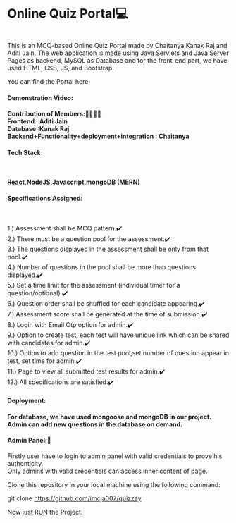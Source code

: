 <h1>Online Quiz Portal💻</h1>
<br>
This is an MCQ-based Online Quiz Portal made by Chaitanya,Kanak Raj and Aditi Jain. The web application is made using Java Servlets and Java Server Pages as backend, MySQL as Database and for the front-end part, we have used HTML, CSS, JS, and Bootstrap.<br>

You can find the Portal here: 

<h4>Demonstration Video:<h4>
 
Contribution of Members:👩‍💼👨‍💼
<br>Frontend : Aditi Jain<br>
Database :Kanak Raj<br>
Backend+Functionality+deployment+integration : Chaitanya<br>

<h4>Tech Stack:<h4><br>

React,NodeJS,Javascript,mongoDB (MERN)

<h4>Specifications Assigned:</h4><br>

1.) Assessment shall be MCQ pattern.:heavy_check_mark:<br>
2.) There must be a question pool for the assessment.:heavy_check_mark:<br>
3.) The questions displayed in the assessment shall be only from that pool.:heavy_check_mark:<br>
4.) Number of questions in the pool shall be more than questions displayed.:heavy_check_mark:<br>
5.) Set a time limit for the assessment (individual timer for a question/optional).:heavy_check_mark:<br>
6.) Question order shall be shuffled for each candidate appearing.:heavy_check_mark:<br>
7.) Assessment score shall be generated at the time of submission.:heavy_check_mark:<br>
8.) Login with Email Otp option for admin.:heavy_check_mark:<br>
9.) Option to create test, each test will have unique link which can be shared with candidates for admin.:heavy_check_mark:<br>
10.) Option to add question in the test pool,set number of question appear in test, set time for admin.:heavy_check_mark:<br>
11.) Page to view all submitted test results for admin.:heavy_check_mark:<br>
12.) All specifications are satisfied.:heavy_check_mark:<br>

 
 <h4>Deployment:<h4>



For database, we have used mongoose and mongoDB in our project.<br>
Admin can add new questions in the database on demand.<br>

 <h4>Admin Panel:🧔</h4>

Firstly user have to login to admin panel with valid credentials to prove his authenticity.<br>
Only admins with valid credentials can access inner content of page.<br>

Clone this repository in your local machine using the following command:

git clone https://github.com/imcja007/quizzay

Now just RUN the Project.

